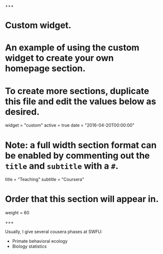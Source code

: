 +++
# Custom widget.
# An example of using the custom widget to create your own homepage section.
# To create more sections, duplicate this file and edit the values below as desired.
widget = "custom"
active = true
date = "2016-04-20T00:00:00"

# Note: a full width section format can be enabled by commenting out the `title` and `subtitle` with a `#`.
title = "Teaching"
subtitle = "Coursera"

# Order that this section will appear in.
weight = 60

+++

Usually, I give several cousera phases at SWFU:

- Primate behavioral ecology
- Biology statistics
